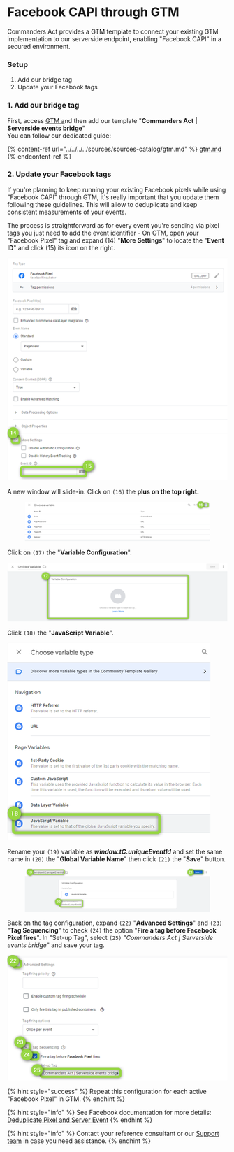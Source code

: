 # Facebook CAPI through GTM

Commanders Act provides a GTM template to connect your existing GTM implementation to our serverside endpoint, enabling "Facebook CAPI" in a secured environment.

### Setup

1. Add our bridge tag
2. Update your Facebook tags

### 1. Add our bridge tag

First, access [GTM a](https://tagmanager.google.com/)nd then add our template "**Commanders Act | Serverside events bridge**"\
You can follow our dedicated guide:

{% content-ref url="../../../../sources/sources-catalog/gtm.md" %}
[gtm.md](../../../../sources/sources-catalog/gtm.md)
{% endcontent-ref %}

### 2. Update your Facebook tags

If you're planning to keep running your existing Facebook pixels while using "Facebook CAPI" through GTM, it's really important that you update them following these guidelines. This will allow to deduplicate and keep consistent measurements of your events.

The process is straightforward as for every event you're sending via pixel tags you just need to add the event identifier - On GTM, open your "Facebook Pixel" tag and expand (14) "**More Settings**" to locate the "**Event ID**" and click (15) its icon on the right.

![](../../../../../.gitbook/assets/9.png)

A new window will slide-in. Click on `(16)` the **plus on the top right.**

<figure><img src="../../../../../.gitbook/assets/10.png" alt=""><figcaption></figcaption></figure>

Click on `(17)` the "**Variable Configuration**".

![](../../../../../.gitbook/assets/11.png)

Click `(18)` the "**JavaScript Variable**".

![](../../../../../.gitbook/assets/12.png)

Rename your `(19)` variable as _**window.tC.uniqueEventId**_ and set the same name in `(20)` the "**Global Variable Name**" then click `(21)` the "**Save**" button.

<figure><img src="../../../../../.gitbook/assets/13.png" alt=""><figcaption></figcaption></figure>

Back on the tag configuration, expand `(22)` "**Advanced Settings**" and `(23)` "**Tag Sequencing**" to check `(24)` the option "**Fire a tag before Facebook Pixel fires**". In "Set-up Tag", select `(25)` "_Commanders Act | Serverside events bridge_" and save your tag.

![](../../../../../.gitbook/assets/14.png)

{% hint style="success" %}
Repeat this configuration for each active "Facebook Pixel" in GTM.
{% endhint %}

{% hint style="info" %}
See Facebook documentation for more details: [Deduplicate Pixel and Server Event](https://developers.facebook.com/docs/marketing-api/conversions-api/deduplicate-pixel-and-server-events)&#x20;
{% endhint %}

{% hint style="info" %}
Contact your reference consultant or our [Support team](mailto:support@commandersact.com) in case you need assistance.
{% endhint %}
